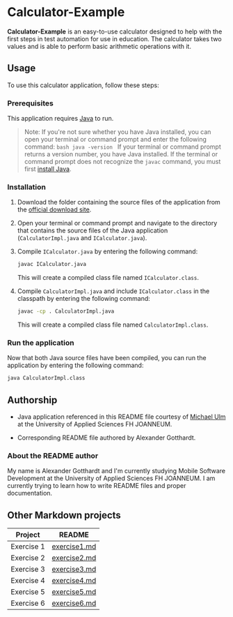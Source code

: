 # Calculator-Example

**Calculator-Example** is an easy-to-use calculator designed to help with the first steps in test automation for use in education. The calculator takes two values and is able to perform basic arithmetic operations with it.

## Usage

To use this calculator application, follow these steps:

### Prerequisites

This application requires [Java](https://www.oracle.com/java/technologies/downloads/) to run.
>   Note: If you're not sure whether you have Java installed, you can open your terminal or command prompt and enter the following command:
    ```bash
    java -version
    ```
    If your terminal or command prompt returns a version number, you have Java installed. If the terminal or command prompt does not recognize the `javac` command, you must first [install Java](https://www.oracle.com/java/technologies/downloads/).

### Installation

1.  Download the folder containing the source files of the application from the [official download site](https://elearning.fh-joanneum.at/mod/resource/view.php?id=54031).

2.  Open your terminal or command prompt and navigate to the directory that contains the source files of the Java application (`CalculatorImpl.java` and `ICalculator.java`).

3.  Compile `ICalculator.java` by entering the following command:

    ```bash
    javac ICalculator.java
    ```

    This will create a compiled class file named `ICalculator.class`.

4.  Compile `CalculatorImpl.java` and include `ICalculator.class` in the classpath by entering the following command:

    ```bash
    javac -cp . CalculatorImpl.java
    ```

    This will create a compiled class file named `CalculatorImpl.class`.
    
### Run the application

Now that both Java source files have been compiled, you can run the application by entering the following command:
```bash
java CalculatorImpl.class
```

## Authorship

* Java application referenced in this README file courtesy of [Michael Ulm](https://www.michael-ulm.at) at the University of Applied Sciences FH JOANNEUM.

* Corresponding README file authored by Alexander Gotthardt.

### About the README author

My name is Alexander Gotthardt and I'm currently studying Mobile Software Development at the University of Applied Sciences FH JOANNEUM. I am currently trying to learn how to write README files and proper documentation.

## Other Markdown projects

| Project | README |
| ------ | ------ |
| Exercise 1 | [exercise1.md](./exercise1.md) |
| Exercise 2 | [exercise2.md](./exercise2.md) |
| Exercise 3 | [exercise3.md]() |
| Exercise 4 | [exercise4.md]() |
| Exercise 5 | [exercise5.md]() |
| Exercise 6 | [exercise6.md]() |